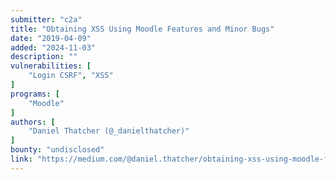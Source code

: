 ```yaml
---
submitter: "c2a"
title: "Obtaining XSS Using Moodle Features and Minor Bugs"
date: "2019-04-09"
added: "2024-11-03"
description: ""
vulnerabilities: [
    "Login CSRF", "XSS"
]
programs: [
    "Moodle"
]
authors: [
    "Daniel Thatcher (@_danielthatcher)"
]
bounty: "undisclosed"
link: "https://medium.com/@daniel.thatcher/obtaining-xss-using-moodle-features-and-minor-bugs-2035665989cc"
---
```




